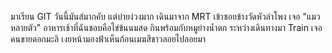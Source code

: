 ﻿มาเรียน GIT วันนี้มันส์มากคับ
แต่บ่ายง่วงมาก
เดินมาจาก MRT เข้าซอยข้างวัดหัวลำโพง เจอ "แมวหลายตัว"
อาหารเช้าที่ฉันชอบคือไข่ข้นนมสด
﻿กินพร้อมกับหมูย่างน้ำตก
ระหว่างเดินทางมา Train เจอคนขายดอกมะลิ
เงยหน้ามองฟ้าเห็นก้อนเมฆสีขาวลอยไปลอยมา

